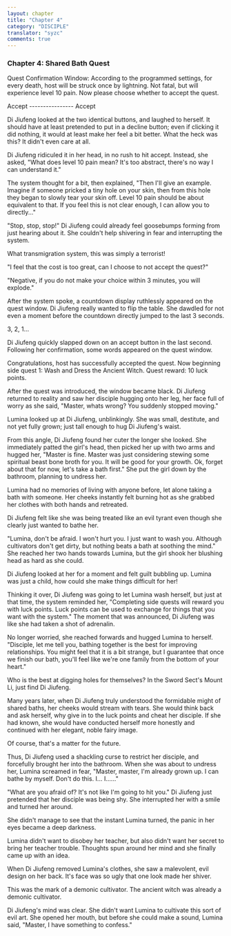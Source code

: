 ```yaml
---
layout: chapter
title: "Chapter 4"
category: "DISCIPLE"
translator: "syzc"
comments: true
---
```


### Chapter 4: Shared Bath Quest

Quest Confirmation Window: According to the programmed settings, for every death, host will be struck once by lightning. Not fatal, but will experience level 10 pain. Now please choose whether to accept the quest.

Accept ---------------- Accept

Di Jiufeng looked at the two identical buttons, and laughed to herself. It should have at least pretended to put in a decline button; even if clicking it did nothing, it would at least make her feel a bit better. What the heck was this? It didn't even care at all.

Di Jiufeng ridiculed it in her head, in no rush to hit accept. Instead, she asked, "What does level 10 pain mean? It's too abstract, there's no way I can understand it."

The system thought for a bit, then explained, "Then I'll give an example. Imagine if someone pricked a tiny hole on your skin, then from this hole they began to slowly tear your skin off. Level 10 pain should be about equivalent to that. If you feel this is not clear enough, I can allow you to directly..."

"Stop, stop, stop!" Di Jiufeng could already feel goosebumps forming from just hearing about it. She couldn't help shivering in fear and interrupting the system. 

What transmigration system, this was simply a terrorist!

"I feel that the cost is too great, can I choose to not accept the quest?"

"Negative, if you do not make your choice within 3 minutes, you will explode."

After the system spoke, a countdown display ruthlessly appeared on the quest window. Di Jiufeng really wanted to flip the table. She dawdled for not even a moment before the countdown directly jumped to the last 3 seconds.

3, 2, 1...

Di Jiufeng quickly slapped down on an accept button in the last second. Following her confirmation, some words appeared on the quest window.

Congratulations, host has successfully accepted the quest. Now beginning side quest 1: Wash and Dress the Ancient Witch. Quest reward: 10 luck points.

After the quest was introduced, the window became black. Di Jiufeng returned to reality and saw her disciple hugging onto her leg, her face full of worry as she said, "Master, whats wrong? You suddenly stopped moving."

Lumina looked up at Di Jiufeng, unblinkingly. She was small, destitute, and not yet fully grown; just tall enough to hug Di Jiufeng's waist.

From this angle, Di Jiufeng found her cuter the longer she looked. She immediately patted the girl's head, then picked her up with two arms and hugged her, "Master is fine. Master was just considering stewing some spiritual beast bone broth for you. It will be good for your growth. Ok, forget about that for now, let's take a bath first." She put the girl down by the bathroom, planning to undress her.

Lumina had no memories of living with anyone before, let alone taking a bath with someone. Her cheeks instantly felt burning hot as she grabbed her clothes with both hands and retreated.

Di Jiufeng felt like she was being treated like an evil tyrant even though she clearly just wanted to bathe her.

"Lumina, don't be afraid. I won't hurt you. I just want to wash you. Although cultivators don't get dirty, but nothing beats a bath at soothing the mind." She reached her two hands towards Lumina, but the girl shook her blushing head as hard as she could.

Di Jiufeng looked at her for a moment and felt guilt bubbling up. Lumina was just a child, how could she make things difficult for her!

Thinking it over, Di Jiufeng was going to let Lumina wash herself, but just at that time, the system reminded her, "Completing side quests will reward you with luck points. Luck points can be used to exchange for things that you want with the system." The moment that was announced, Di Jiufeng was like she had taken a shot of adrenalin.

No longer worried, she reached forwards and hugged Lumina to herself. "Disciple, let me tell you, bathing together is the best for improving relationships. You might feel that it is a bit strange, but I guarantee that once we finish our bath, you'll feel like we're one family from the bottom of your heart."

Who is the best at digging holes for themselves? In the Sword Sect's Mount Li, just find Di Jiufeng.

Many years later, when Di Jiufeng truly understood the formidable might of shared baths, her cheeks would stream with tears. She would think back and ask herself, why give in to the luck points and cheat her disciple. If she had known, she would have conducted herself more honestly and continued with her elegant, noble fairy image.

Of course, that's a matter for the future.

Thus, Di Jiufeng used a shackling curse to restrict her disciple, and forcefully brought her into the bathroom. When she was about to undress her, Lumina screamed in fear, "Master, master, I'm already grown up. I can bathe by myself. Don't do this. I... I......"

"What are you afraid of? It's not like I'm going to hit you." Di Jiufeng just pretended that her disciple was being shy. She interrupted her with a smile and turned her around.

She didn't manage to see that the instant Lumina turned, the panic in her eyes became a deep darkness.

Lumina didn't want to disobey her teacher, but also didn't want her secret to bring her teacher trouble. Thoughts spun around her mind and she finally came up with an idea.

When Di Jiufeng removed Lumina's clothes, she saw a malevolent, evil design on her back. It's face was so ugly that one look made her shiver.

This was the mark of a demonic cultivator. The ancient witch was already a demonic cultivator.

Di Jiufeng's mind was clear. She didn't want Lumina to cultivate this sort of evil art. She opened her mouth, but before she could make a sound, Lumina said, "Master, I have something to confess."
